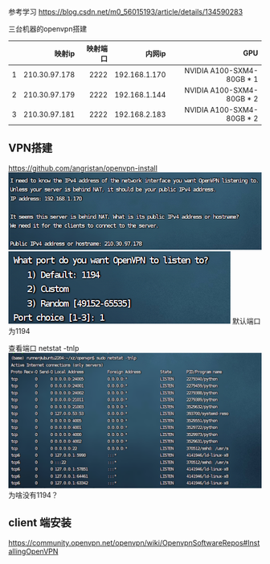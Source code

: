 参考学习 https://blog.csdn.net/m0_56015193/article/details/134590283


三台机器的openvpn搭建

|     | 映射ip| 映射端口| 内网ip| GPU|
|----------:|----------:|----------:|----------:|----------:|
|1|210.30.97.178| 2222|  192.168.1.170|NVIDIA A100-SXM4-80GB * 1|
|2|210.30.97.179| 2222|  192.168.1.144|NVIDIA A100-SXM4-80GB * 2|
|3|210.30.97.181| 2222|  192.168.2.183|NVIDIA A100-SXM4-80GB * 2|


## VPN搭建

https://github.com/angristan/openvpn-install
![alt text](image.png)
![alt text](image-1.png)
默认端口为1194

查看端口
netstat -tnlp 
![alt text](image-2.png)
为啥没有1194？


## client 端安装
https://community.openvpn.net/openvpn/wiki/OpenvpnSoftwareRepos#InstallingOpenVPN
